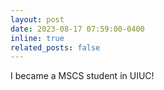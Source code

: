 ```yaml
---
layout: post
date: 2023-08-17 07:59:00-0400
inline: true
related_posts: false
---
```

I became a MSCS student in UIUC!
